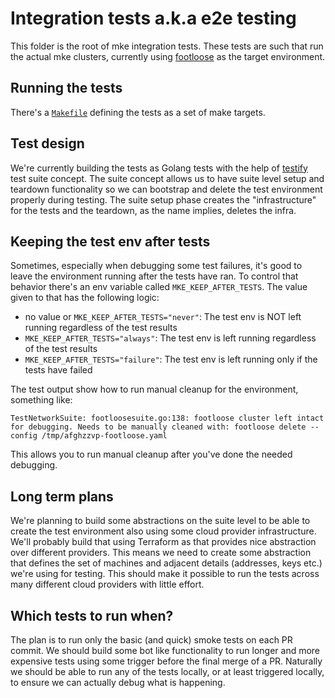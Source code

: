 # Integration tests a.k.a e2e testing

This folder is the root of mke integration tests. These tests are such that run the actual mke clusters, currently using [footloose](https://github.com/weaveworks/footloose) as the target environment.

## Running the tests

There's a [`Makefile`](Makefile) defining the tests as a set of make targets.

## Test design

We're currently building the tests as Golang tests with the help of [testify](https://github.com/stretchr/testify/) test suite concept. The suite concept allows us to have suite level setup and teardown functionality so we can bootstrap and delete the test environment properly during testing. The suite setup phase creates the "infrastructure" for the tests and the teardown, as the name implies, deletes the infra.

## Keeping the test env after tests

Sometimes, especially when debugging some test failures, it's good to leave the environment running after the tests have ran. To control that behavior there's an env variable called `MKE_KEEP_AFTER_TESTS`. The value given to that has the following logic:
- no value or `MKE_KEEP_AFTER_TESTS="never"`: The test env is NOT left running regardless of the test results
- `MKE_KEEP_AFTER_TESTS="always"`: The test env is left running regardless of the test results
- `MKE_KEEP_AFTER_TESTS="failure"`: The test env is left running only if the tests have failed

The test output show how to run manual cleanup for the environment, something like:
```
TestNetworkSuite: footloosesuite.go:138: footloose cluster left intact for debugging. Needs to be manually cleaned with: footloose delete --config /tmp/afghzzvp-footloose.yaml
```
This allows you to run manual cleanup after you've done the needed debugging.

## Long term plans

We're planning to build some abstractions on the suite level to be able to create the test environment also using some cloud provider infrastructure. We'll probably build that using Terraform as that provides nice abstraction over different providers. This means we need to create some abstraction that defines the set of machines and adjacent details (addresses, keys etc.) we're using for testing. This should make it possible to run the tests across many different cloud providers with little effort.

## Which tests to run when?

The plan is to run only the basic (and quick) smoke tests on each PR commit. We should build some bot like functionality to run longer and more expensive tests using some trigger before the final merge of a PR. Naturally we should be able to run any of the tests locally, or at least triggered locally, to ensure we can actually debug what is happening.
